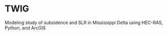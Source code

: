 TWIG
====

Modeling study of subsidence and SLR in Mississippi Delta using HEC-RAS, Python, and ArcGIS 

